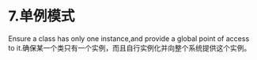 # 7.单例模式

Ensure a class has only one instance,and provide a global point of access to it.确保某一个类只有一个实例，而且自行实例化并向整个系统提供这个实例。